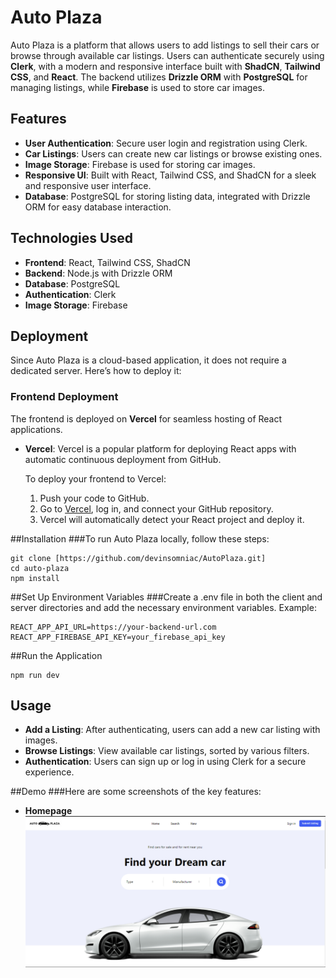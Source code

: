 # Auto Plaza

Auto Plaza is a platform that allows users to add listings to sell their cars or browse through available car listings. Users can authenticate securely using **Clerk**, with a modern and responsive interface built with **ShadCN**, **Tailwind CSS**, and **React**. The backend utilizes **Drizzle ORM** with **PostgreSQL** for managing listings, while **Firebase** is used to store car images.

## Features

- **User Authentication**: Secure user login and registration using Clerk.
- **Car Listings**: Users can create new car listings or browse existing ones.
- **Image Storage**: Firebase is used for storing car images.
- **Responsive UI**: Built with React, Tailwind CSS, and ShadCN for a sleek and responsive user interface.
- **Database**: PostgreSQL for storing listing data, integrated with Drizzle ORM for easy database interaction.

## Technologies Used

- **Frontend**: React, Tailwind CSS, ShadCN
- **Backend**: Node.js with Drizzle ORM
- **Database**: PostgreSQL
- **Authentication**: Clerk
- **Image Storage**: Firebase

## Deployment

Since Auto Plaza is a cloud-based application, it does not require a dedicated server. Here’s how to deploy it:

### Frontend Deployment

The frontend is deployed on **Vercel** for seamless hosting of React applications.

- **Vercel**: Vercel is a popular platform for deploying React apps with automatic continuous deployment from GitHub.
  
  To deploy your frontend to Vercel:
  1. Push your code to GitHub.
  2. Go to [Vercel](https://vercel.com/), log in, and connect your GitHub repository.
  3. Vercel will automatically detect your React project and deploy it.

##Installation
###To run Auto Plaza locally, follow these steps:
```
git clone [https://github.com/devinsomniac/AutoPlaza.git]
cd auto-plaza
npm install
```
##Set Up Environment Variables
###Create a .env file in both the client and server directories and add the necessary environment variables. Example:
```
REACT_APP_API_URL=https://your-backend-url.com
REACT_APP_FIREBASE_API_KEY=your_firebase_api_key

```

##Run the Application
```
npm run dev
```
## Usage

- **Add a Listing**: After authenticating, users can add a new car listing with images.
- **Browse Listings**: View available car listings, sorted by various filters.
- **Authentication**: Users can sign up or log in using Clerk for a secure experience.

##Demo
###Here are some screenshots of the key features:

- **Homepage**
  ![Homepage](Images/one.png)
